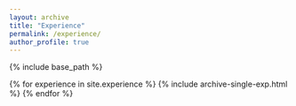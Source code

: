 ```yaml
---
layout: archive
title: "Experience"
permalink: /experience/
author_profile: true
---
```


{% include base_path %}

{% for experience in site.experience %}
  {% include archive-single-exp.html %}
{% endfor %}



